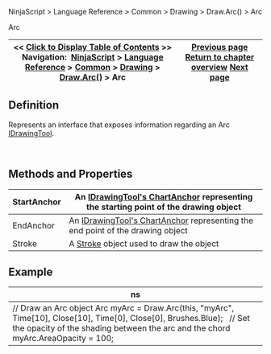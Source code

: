 ﻿


NinjaScript \> Language Reference \> Common \> Drawing \> Draw.Arc() \> Arc






















Arc







| \<\< [Click to Display Table of Contents](arc.md) \>\> **Navigation:**     [NinjaScript](ninjascript-1.md) \> [Language Reference](language_reference_wip-1.md) \> [Common](common-1.md) \> [Drawing](drawing-1.md) \> [Draw.Arc()](draw_arc-1.md) \> Arc | [Previous page](draw_arc-1.md) [Return to chapter overview](draw_arc-1.md) [Next page](draw_arrowdown-1.md) |
| --- | --- |











## Definition


Represents an interface that exposes information regarding an Arc [IDrawingTool](idrawingtool-1.md).


 


## Methods and Properties




| StartAnchor | An [IDrawingTool's ChartAnchor](idrawingtool-1.htm#chartanchor) representing the starting point of the drawing object |
| --- | --- |
| EndAnchor | An [IDrawingTool's ChartAnchor](idrawingtool-1.htm#chartanchor) representing the end point of the drawing object |
| Stroke | A [Stroke](stroke_class-1.md) object used to draw the object |



## 


## 


## Example




| ns |
| --- |
| // Draw an Arc object Arc myArc \= Draw.Arc(this, "myArc", Time\[10], Close\[10], Time\[0], Close\[0], Brushes.Blue);   // Set the opacity of the shading between the arc and the chord myArc.AreaOpacity \= 100; |









